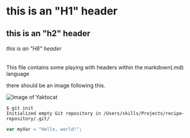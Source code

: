# this is an "H1" header
## this is an "h2" header
###### this is an "H6" header

This file contains some playing with headers within the markdown(.md) language

there should be an image following this.

![Image of Yaktocat](https://octodex.github.com/images/yaktocat.png)

```
$ git init
Initialized empty Git repository in /Users/skills/Projects/recipe-repository/.git/
```

``` javascript
var myVar = "Hello, world!";
```
